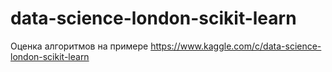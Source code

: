 # data-science-london-scikit-learn
Оценка алгоритмов на примере https://www.kaggle.com/c/data-science-london-scikit-learn
